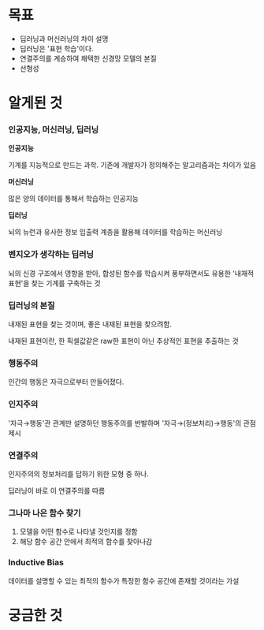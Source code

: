 # 목표

- 딥러닝과 머신러닝의 차이 설명
- 딥러닝은 '표현 학습'이다.
- 연결주의를 계승하여 채택한 신경망 모델의 본질
- 선형성

# 알게된 것

### 인공지능, 머신러닝, 딥러닝

**인공지능**

기계를 지능적으로 만드는 과학. 기존에 개발자가 정의해주는 알고리즘과는 차이가 있음

**머신러닝**

많은 양의 데이터를 통해서 학습하는 인공지능

**딥러닝**

뇌의 뉴런과 유사한 정보 입출력 계층을 활용해 데이터를 학습하는 머신러닝

### 벤지오가 생각하는 딥러닝

뇌의 신경 구조에서 영향을 받아, 합성된 함수를 학습시켜 풍부하면서도 유용한 '내재적 표현'을 찾는 기계를 구축하는 것

### 딥러닝의 본질

내재된 표현을 찾는 것이며, 좋은 내재된 표현을 찾으려함.

내재된 표현이란, 한 픽셀값같은 raw한 표현이 아닌 추상적인 표현을 추출하는 것

### 행동주의

인간의 행동은 자극으로부터 만들어졌다.

### 인지주의

'자극→행동'관 관계만 설명하던 행동주의를 반발하며 '자극→(정보처리)→행동'의 관점 제시

### 연결주의

인지주의의 정보처리를 답하기 위한 모형 중 하나.

딥러닝이 바로 이 연결주의를 따름

### 그나마 나은 함수 찾기

1. 모델을 어떤 함수로 나타낼 것인지를 정함
2. 해당 함수 공간 안에서 최적의 함수를 찾아나감

### Inductive Bias

데이터를 설명할 수 있는 최적의 함수가 특정한 함수 공간에 존재할 것이라는 가설

# 궁금한 것